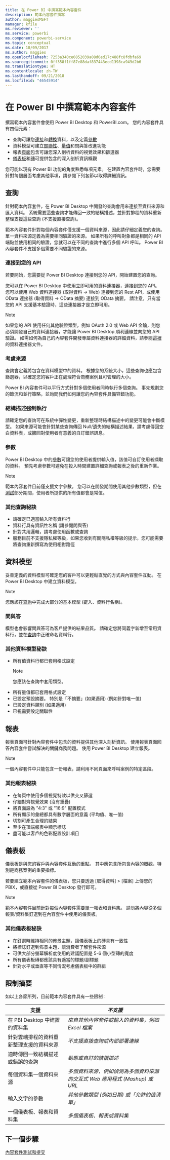 ```yaml
---
title: 在 Power BI 中撰寫範本內容套件
description: 範本內容套件撰寫
author: maggiesMSFT
manager: kfile
ms.reviewer: ''
ms.service: powerbi
ms.component: powerbi-service
ms.topic: conceptual
ms.date: 10/09/2017
ms.author: maggies
ms.openlocfilehash: 7253a340ce0852039a08d0ed17c488fc8fdbfa69
ms.sourcegitcommit: 0ff358f1ff87e88daf837443ecd1398ca949d2b6
ms.translationtype: HT
ms.contentlocale: zh-TW
ms.lasthandoff: 09/21/2018
ms.locfileid: "46545914"
---
```

# <a name="author-template-content-packs-in-power-bi"></a>在 Power BI 中撰寫範本內容套件
撰寫範本內容套件會使用 Power BI Desktop 和 PowerBI.com。 您的內容套件具有四個元素︰

* 查詢可讓您[連接](desktop-connect-to-data.md)和[轉換](desktop-query-overview.md)資料，以及定義[參數](https://powerbi.microsoft.com/blog/deep-dive-into-query-parameters-and-power-bi-templates/)  
* 資料模型可建立[關聯性](desktop-create-and-manage-relationships.md)、[量值](desktop-measures.md)和問與答改進功能  
* 報表[頁面](desktop-report-view.md)包含可讓您深入剖析資料的視覺效果和篩選器  
* [儀表板](consumer/end-user-dashboards.md)和[磚](service-dashboard-create.md)可提供包含的深入剖析資訊概觀  

您可能以現有 Power BI 功能的角度熟悉每項元素。 在建置內容套件時，您需要針對每個層面考慮其他事項，請參閱下列各節以取得詳細資訊。

<a name="queries"></a>

## <a name="queries"></a>查詢
針對範本內容套件，在 Power BI Desktop 中開發的查詢會用來連接至資料來源和匯入資料。 系統需要這些查詢才能傳回一致的結構描述，並針對排程的資料重新整理支援這些查詢 (不支援直接查詢)。

範本內容套件針對每個內容套件僅支援一個資料來源，因此請仔細定義您的查詢。 單一資料來源定義為需要相同驗證的來源。 如果所有的呼叫對象都是相同的 API 端點並使用相同的驗證，您就可以在不同的查詢中進行多個 API 呼叫。 Power BI 內容套件不支援多個需要不同驗證的來源。

### <a name="connect-to-your-api"></a>連接到您的 API
若要開始，您需要從 Power BI Desktop 連接到您的 API，開始建置您的查詢。

您可以在 Power BI Desktop 中使用立即可用的資料連接器，連接到您的 API。 您可以使用 Web 資料連接器 (取得資料 -> Web) 連接到您的 Rest API，或使用 OData 連接器 (取得資料 -> OData 摘要) 連接到 OData 摘要。 請注意，只有當您的 API 支援基本驗證時，這些連接器才是立即可用。

> [!NOTE]
> 如果您的 API 使用任何其他驗證類型，例如 OAuth 2.0 或 Web API 金鑰，則您必須開發自己的資料連接器，才能讓 Power BI Desktop 順利連線並向您的 API 驗證。 如需如何為自己的內容套件開發專屬資料連接器的詳細資料，請參閱[這裡](https://aka.ms/DataConnectors)的資料連接器文件。 
>
>

### <a name="consider-the-source"></a>考慮來源
查詢會定義將包含在資料模型中的資料。 根據您的系統大小，這些查詢也應包含篩選器，以確定您的客戶正在處理符合商務案例且可管理的大小。

Power BI 內容套件可以平行方式針對多個使用者同時執行多個查詢。  事先規劃您的節流和並行策略，並詢問我們如何讓您的內容套件具備容錯功能。

### <a name="schema-enforcement"></a>結構描述強制執行
請確定您的查詢可在系統中彈性變更，重新整理時結構描述中的變更可能會中斷模型。 如果來源可能會針對某些查詢傳回 Null/遺失的結構描述結果，請考慮傳回空白資料表，或擲回對使用者有意義的自訂錯誤訊息。

### <a name="parameters"></a>參數
Power BI Desktop 中的[參數](https://powerbi.microsoft.com/blog/deep-dive-into-query-parameters-and-power-bi-templates/)可讓您的使用者提供輸入值，該值可自訂使用者擷取的資料。 預先考慮參數可避免在投入時間建置詳細查詢或報表之後的重新作業。

> [!NOTE]
> 範本內容套件目前僅支援文字參數。 您可以在開發期間使用其他參數類型，但在[測試](template-content-pack-testing.md#templates)部分期間，使用者所提供的所有值都會是常值。
>
>

### <a name="additional-query-tips"></a>其他查詢秘訣

* 請確定已適當輸入所有資料行
* 資料行具有資訊性名稱 (請參閱問與答)  
* 針對共用邏輯，請考慮使用函數或查詢  
* 服務目前不支援隱私權等級，如果您收到有關隱私權等級的提示，您可能需要將查詢重新撰寫為使用相對路徑  

## <a name="data-model"></a>資料模型

妥善定義的資料模型可確定您的客戶可以更輕鬆直覺的方式與內容套件互動。 在 Power BI Desktop 中建立資料模型。

> [!NOTE]
> 您應該在[查詢](#queries)中完成大部分的基本模型 (鍵入、資料行名稱)。
>
>

### <a name="qa"></a>問與答
模型也會影響問與答可為客戶提供的結果品質。 請確定您將同義字新增至常用資料行，並在[查詢](#queries)中正確命名資料行。

### <a name="additional-data-model-tips"></a>其他資料模型秘訣
* 所有值資料行都已套用格式設定
    >[!NOTE]
    >您應該在查詢中套用類型。  
* 所有量值都已套用格式設定  
* 已設定預設摘要。 特別是「不摘要」(如果適用) (例如針對唯一值)  
* 已設定資料類別 (如果適用)  
* 已視需要設定關聯性  

## <a name="reports"></a>報表
報表頁面可針對內容套件中包含的資料提供其他深入剖析資訊。 使用報表頁面回答內容套件嘗試解決的關鍵商務問題。 使用 Power BI Desktop 建立報表。

> [!NOTE]
> 一個內容套件中只能包含一份報表，請利用不同頁面來呼叫案例的特定區段。
>
>

### <a name="additional-report-tips"></a>其他報表秘訣
* 在每頁中使用多個視覺特效以供交叉篩選  
* 仔細對齊視覺效果 (沒有重疊)  
* 將頁面設為 "4:3" 或 "16:9" 配置模式  
* 所有顯示的彙總都具有數字層面的意義 (平均值、唯一值)  
* 切割可產生合理的結果  
* 至少在頂端報表中顯示標誌  
* 盡可能以客戶的色彩配置設計項目  

<a name="dashboard"></a>

## <a name="dashboard"></a>儀表板
儀表板是與您的客戶與內容套件互動的重點。 其中應包含所包含內容的概觀，特別是商務案例的重要指標。

若要建立範本內容套件的儀表板，您只要透過 [取得資料] > [檔案] 上傳您的 PBIX，或直接從 Power BI Desktop 發行即可。

> [!NOTE]
> 範本內容套件目前針對每個內容套件需要單一報表和資料集。 請勿將內容從多個報表/資料集釘選到在內容套件中使用的儀表板。
>
>

### <a name="additional-dashboard-tips"></a>其他儀表板秘訣
* 在釘選時維持相同的佈景主題，讓儀表板上的磚具有一致性  
* 將標誌釘選到佈景主題，讓消費者了解套件來源  
* 可供大部分螢幕解析度使用的建議配置是 5-6 個小型磚的寬度  
* 所有儀表板磚都應該具有適當的標題/副標題  
* 針對水平或垂直等不同情況考慮儀表板中的群組  

<a name="restrictions"></a>

## <a name="summary-of-restrictions"></a>限制摘要
如以上各節所列，目前範本內容套件具有一些限制︰  

| 支援 | *不支援* |
| --- | --- |
| 在 PBI Desktop 中建置的資料集 |*來自其他內容套件或輸入的資料集，例如 Excel 檔案* |
| 針對雲端排程的資料重新整理支援的資料來源 |*不支援直接查詢或內部部署連線* |
| 適時傳回一致結構描述或錯誤的查詢 |*動態或自訂的結構描述* |
| 每個資料集一個資料來源 |*多個資料來源，例如偵測為多個資料來源的交互式 Web 應用程式 (Mashup) 或 URL* |
| 輸入文字的參數 |*其他參數類型 (例如日期) 或「允許的值清單」* |
| 一個儀表板、報表和資料集 |*多個儀表板、報表或資料集* |

## <a name="next-step"></a>下一個步驟
[內容套件測試和提交](template-content-pack-testing.md)